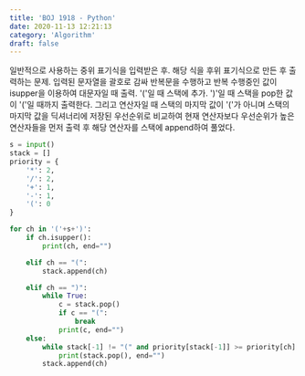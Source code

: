 ```yaml
---
title: 'BOJ 1918 - Python'
date: 2020-11-13 12:21:13
category: 'Algorithm'
draft: false
---
```

일반적으로 사용하는 중위 표기식을 입력받은 후. 해당 식을 후위 표기식으로 만든 후 출력하는 문제. 입력된 문자열을 괄호로 감싸 반복문을 수행하고 반복 수행중인 값이 isupper을 이용하여 대문자일 때 출력. '('일 때 스택에 추가. ')'일 때 스택을 pop한 값이 '('일 때까지 출력한다. 그리고 연산자일 때 스택의 마지막 값이 '('가 아니며 스택의 마지막 값을 딕셔너리에 저장된 우선순위로 비교하여 현재 연산자보다 우선순위가 높은 연산자들을 먼저 출력 후 해당 연산자를 스택에 append하여 풀었다.
```python
s = input()
stack = []
priority = {
    '*': 2,
    '/': 2,
    '+': 1,
    '-': 1,
    '(': 0
}

for ch in '('+s+')':
    if ch.isupper():
        print(ch, end="")

    elif ch == "(":
        stack.append(ch)

    elif ch == ")":
        while True:
            c = stack.pop()
            if c == "(":
                break
            print(c, end="")
    else:
        while stack[-1] != "(" and priority[stack[-1]] >= priority[ch]:
            print(stack.pop(), end="")
        stack.append(ch)

```